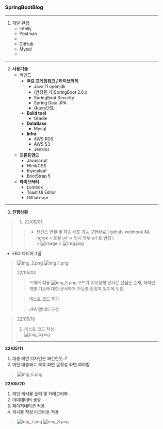 ### SpringBootBlog

---

1. 개발 환경
    - Intellij
    - Postman
    -
    - GitHub
    - Mysql
    -

---

2. **사용기술**
    - 백엔드
        - **주요 프레임워크 / 라이브러리**
            - Java 11 openjdk
            - (안정된 거)SpringBoot 2.6.x
            - SpringBoot Security
            - Spring Data JPA
            - QueryDSL
        - **Build tool**
            - Gradle
        - **DataBase**
            - Mysql
        - **Infra**
            - AWS RDS
            - AWS S3
            - Jenkins
    - ****프론트엔드****
        - Javascript
        - Html/CSS
        - thymeleaf
        - BootStrap 5
    - **라이브러리**
        - Lombok
        - Toast Ui Editor
        - Github-api

---

3. **진행상황**

> 1. 22/05/01
>> - 젠킨스 연결 및 자동 배포 기능 구현완료  ( github-webhook && ngrok > 로컬 url -> 임시 외부 url 로 변경 )  
     > ![image](https://user-images.githubusercontent.com/80584060/166144452-ec3a0417-978b-4a8a-9b09-cd85c296acc8.png)
     > ![img.png](img.png)

- ERD 다이어그램

> ![img_2.png](img_2.png)
> ![img_1.png](img_1.png)
>
>22/05/03
>> 스웨거 적용
> ![img_3.png](img_3.png)
> 코드가 지저분해 진다는 단점은 존재, 하지만 개별 기능에 대한 문서화가 가능한 장점이 있기에 도입.
>
>> 테스트 코드 추가
>
> > JPA 엔티티 구성
>

> 22/05/10
>1. 테스트 코드 작성  
    ![img_4.png](img_4.png)
>
> ---
**22/05/11**

1. 대충 메인 디자인은 짜긴한듯..?
2. 메인 대충짜고 목록 화면 글작성 화면 짜야함

> ![img_6.png](img_6.png)

**22/05/20**

1. 메인 게시물 출력 및 카테고리화
2. 더미데이터 생성
3. 페이지네이션 적용
4. 게시물 작성 마크다운 적용

> ![img_7.png](img_7.png)
> ![img_8.png](img_8.png)




